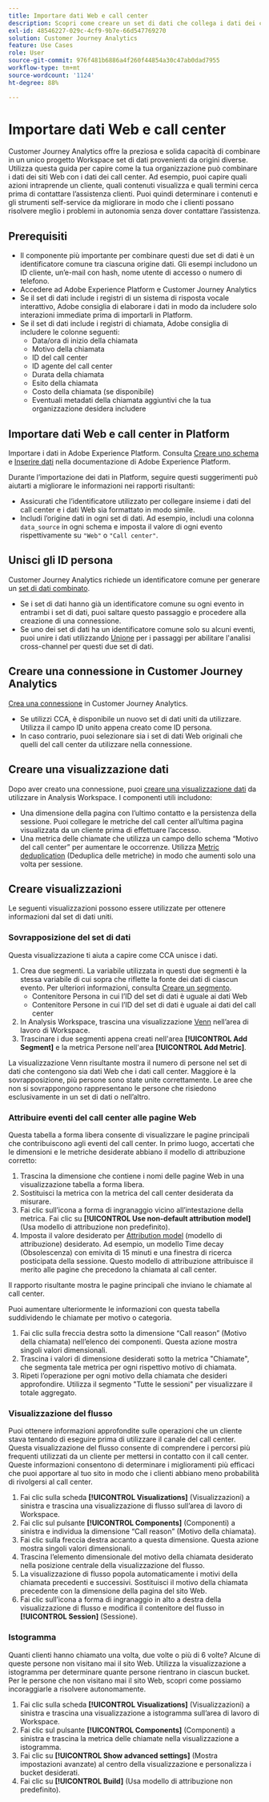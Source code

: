 ```yaml
---
title: Importare dati Web e call center
description: Scopri come creare un set di dati che collega i dati dei call center e dei siti Web.
exl-id: 48546227-029c-4cf9-9b7e-66d547769270
solution: Customer Journey Analytics
feature: Use Cases
role: User
source-git-commit: 976f481b6886a4f260f44854a30c47ab0dad7955
workflow-type: tm+mt
source-wordcount: '1124'
ht-degree: 88%

---
```


# Importare dati Web e call center

Customer Journey Analytics offre la preziosa e solida capacità di combinare in un unico progetto Workspace set di dati provenienti da origini diverse. Utilizza questa guida per capire come la tua organizzazione può combinare i dati dei siti Web con i dati dei call center. Ad esempio, puoi capire quali azioni intraprende un cliente, quali contenuti visualizza e quali termini cerca prima di contattare l’assistenza clienti. Puoi quindi determinare i contenuti e gli strumenti self-service da migliorare in modo che i clienti possano risolvere meglio i problemi in autonomia senza dover contattare l’assistenza.

## Prerequisiti

* Il componente più importante per combinare questi due set di dati è un identificatore comune tra ciascuna origine dati. Gli esempi includono un ID cliente, un’e-mail con hash, nome utente di accesso o numero di telefono.
* Accedere ad Adobe Experience Platform e Customer Journey Analytics
* Se il set di dati include i registri di un sistema di risposta vocale interattivo, Adobe consiglia di elaborare i dati in modo da includere solo interazioni immediate prima di importarli in Platform.
* Se il set di dati include i registri di chiamata, Adobe consiglia di includere le colonne seguenti:
   * Data/ora di inizio della chiamata
   * Motivo della chiamata
   * ID del call center
   * ID agente del call center
   * Durata della chiamata
   * Esito della chiamata
   * Costo della chiamata (se disponibile)
   * Eventuali metadati della chiamata aggiuntivi che la tua organizzazione desidera includere

## Importare dati Web e call center in Platform

Importare i dati in Adobe Experience Platform. Consulta [Creare uno schema](https://experienceleague.adobe.com/docs/experience-platform/xdm/tutorials/create-schema-ui.html?lang=it) e [Inserire dati](https://experienceleague.adobe.com/docs/experience-platform/ingestion/home.html?lang=it) nella documentazione di Adobe Experience Platform.

Durante l’importazione dei dati in Platform, seguire questi suggerimenti può aiutarti a migliorare le informazioni nei rapporti risultanti:

* Assicurati che l’identificatore utilizzato per collegare insieme i dati del call center e i dati Web sia formattato in modo simile.
* Includi l’origine dati in ogni set di dati. Ad esempio, includi una colonna `data_source` in ogni schema e imposta il valore di ogni evento rispettivamente su `"Web"` o `"Call center"`. <!--mapper-->

## Unisci gli ID persona

Customer Journey Analytics richiede un identificatore comune per generare un [set di dati combinato](/help/connections/combined-dataset.md).

* Se i set di dati hanno già un identificatore comune su ogni evento in entrambi i set di dati, puoi saltare questo passaggio e procedere alla creazione di una connessione.
* Se uno dei set di dati ha un identificatore comune solo su alcuni eventi, puoi unire i dati utilizzando [Unione](/help/stitching/overview.md) per i passaggi per abilitare l&#39;analisi cross-channel per questi due set di dati.

## Creare una connessione in Customer Journey Analytics

[Crea una connessione](/help/connections/create-connection.md) in Customer Journey Analytics.

* Se utilizzi CCA, è disponibile un nuovo set di dati uniti da utilizzare. Utilizza il campo ID unito appena creato come ID persona.
* In caso contrario, puoi selezionare sia i set di dati Web originali che quelli del call center da utilizzare nella connessione.

## Creare una visualizzazione dati

Dopo aver creato una connessione, puoi [creare una visualizzazione dati](/help/data-views/create-dataview.md) da utilizzare in Analysis Workspace. I componenti utili includono:

* Una dimensione della pagina con l’ultimo contatto e la persistenza della sessione. Puoi collegare le metriche del call center all’ultima pagina visualizzata da un cliente prima di effettuare l’accesso.
* Una metrica delle chiamate che utilizza un campo dello schema “Motivo del call center” per aumentare le occorrenze. Utilizza [Metric deduplication](/help/data-views/component-settings/metric-deduplication.md) (Deduplica delle metriche) in modo che aumenti solo una volta per sessione.

## Creare visualizzazioni

Le seguenti visualizzazioni possono essere utilizzate per ottenere informazioni dal set di dati uniti.

### Sovrapposizione del set di dati

Questa visualizzazione ti aiuta a capire come CCA unisce i dati.

1. Crea due segmenti. La variabile utilizzata in questi due segmenti è la stessa variabile di cui sopra che riflette la fonte dei dati di ciascun evento. Per ulteriori informazioni, consulta [Creare un segmento](/help/components/filters/create-filters.md).
   * Contenitore Persona in cui l’ID del set di dati è uguale ai dati Web
   * Contenitore Persone in cui l’ID del set di dati è uguale ai dati del call center
2. In Analysis Workspace, trascina una visualizzazione [Venn](/help/analysis-workspace/visualizations/venn.md) nell’area di lavoro di Workspace.
3. Trascinare i due segmenti appena creati nell&#39;area **[!UICONTROL Add Segment]** e la metrica Persone nell&#39;area **[!UICONTROL Add Metric]**.

La visualizzazione Venn risultante mostra il numero di persone nel set di dati che contengono sia dati Web che i dati call center. Maggiore è la sovrapposizione, più persone sono state unite correttamente. Le aree che non si sovrappongono rappresentano le persone che risiedono esclusivamente in un set di dati o nell’altro.

### Attribuire eventi del call center alle pagine Web

Questa tabella a forma libera consente di visualizzare le pagine principali che contribuiscono agli eventi del call center. In primo luogo, accertati che le dimensioni e le metriche desiderate abbiano il modello di attribuzione corretto:

1. Trascina la dimensione che contiene i nomi delle pagine Web in una visualizzazione tabella a forma libera.
1. Sostituisci la metrica con la metrica del call center desiderata da misurare.
1. Fai clic sull’icona a forma di ingranaggio vicino all’intestazione della metrica. Fai clic su **[!UICONTROL Use non-default attribution model]** (Usa modello di attribuzione non predefinito).
1. Imposta il valore desiderato per [Attribution model](/help/analysis-workspace/visualizations/freeform-table/column-row-settings/column-settings.md) (modello di attribuzione) desiderato. Ad esempio, un modello Time decay (Obsolescenza) con emivita di 15 minuti e una finestra di ricerca posticipata della sessione. Questo modello di attribuzione attribuisce il merito alle pagine che precedono la chiamata al call center.

Il rapporto risultante mostra le pagine principali che inviano le chiamate al call center. <!-- use case behind what we use these pages for -->

<!-- Complement with donut visualization -->

Puoi aumentare ulteriormente le informazioni con questa tabella suddividendo le chiamate per motivo o categoria.

1. Fai clic sulla freccia destra sotto la dimensione “Call reason” (Motivo della chiamata) nell’elenco dei componenti. Questa azione mostra singoli valori dimensionali.
2. Trascina i valori di dimensione desiderati sotto la metrica &quot;Chiamate&quot;, che segmenta tale metrica per ogni rispettivo motivo di chiamata.
3. Ripeti l’operazione per ogni motivo della chiamata che desideri approfondire. Utilizza il segmento &quot;Tutte le sessioni&quot; per visualizzare il totale aggregato.

<!-- screenshot -->

### Visualizzazione del flusso

Puoi ottenere informazioni approfondite sulle operazioni che un cliente stava tentando di eseguire prima di utilizzare il canale del call center. Questa visualizzazione del flusso consente di comprendere i percorsi più frequenti utilizzati da un cliente per mettersi in contatto con il call center. Queste informazioni consentono di determinare i miglioramenti più efficaci che puoi apportare al tuo sito in modo che i clienti abbiano meno probabilità di rivolgersi al call center.

1. Fai clic sulla scheda **[!UICONTROL Visualizations]** (Visualizzazioni) a sinistra e trascina una visualizzazione di flusso sull’area di lavoro di Workspace.
2. Fai clic sul pulsante **[!UICONTROL Components]** (Componenti) a sinistra e individua la dimensione “Call reason” (Motivo della chiamata).
3. Fai clic sulla freccia destra accanto a questa dimensione. Questa azione mostra singoli valori dimensionali.
4. Trascina l’elemento dimensionale del motivo della chiamata desiderato nella posizione centrale della visualizzazione del flusso.
5. La visualizzazione di flusso popola automaticamente i motivi della chiamata precedenti e successivi. Sostituisci il motivo della chiamata precedente con la dimensione della pagina del sito Web.
6. Fai clic sull’icona a forma di ingranaggio in alto a destra della visualizzazione di flusso e modifica il contenitore del flusso in **[!UICONTROL Session]** (Sessione).

### Istogramma

Quanti clienti hanno chiamato una volta, due volte o più di 6 volte? Alcune di queste persone non visitano mai il sito Web. Utilizza la visualizzazione a istogramma per determinare quante persone rientrano in ciascun bucket. Per le persone che non visitano mai il sito Web, scopri come possiamo incoraggiarle a risolvere autonomamente.

1. Fai clic sulla scheda **[!UICONTROL Visualizations]** (Visualizzazioni) a sinistra e trascina una visualizzazione a istogramma sull’area di lavoro di Workspace.
2. Fai clic sul pulsante **[!UICONTROL Components]** (Componenti) a sinistra e trascina la metrica delle chiamate nella visualizzazione a istogramma.
3. Fai clic su **[!UICONTROL Show advanced settings]** (Mostra impostazioni avanzate) al centro della visualizzazione e personalizza i bucket desiderati.
4. Fai clic su **[!UICONTROL Build]** (Usa modello di attribuzione non predefinito).

<!--
### Web to call, call to web

### Fallout

Fallout sessions - session

All sessions > page views metric > calls metric

All sessions > calls metric > page views

Orrr we could also use dataset ID

step 1: all sessions
step 2: 


### Site sections that result in a call within 30 minutes

Slide 4

Create a bunch of segments - facets to their business. Segments were used because they didn't have all of these in the same dimension, so they could create everything in this report as a single dimension (really segments)

wanted to understand when someone interacts with a facet, whats the highest percentage of people that abandon that channel to call them. not from volume perspective, but percentage perspective.

use sequential segments, but you lose the ability to use attribution IQ

## What to do when you've found insight -->
